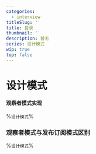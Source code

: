 ```yaml
---
categories:
  - interview
titleSlug: ''
title: 目录
thumbnail: ''
description: 暂无
series: 设计模式
wip: true
top: false
---
```

# 设计模式

#### 观察者模式实现

%`设计模式`%



### 观察者模式与发布订阅模式区别

%`设计模式`%

